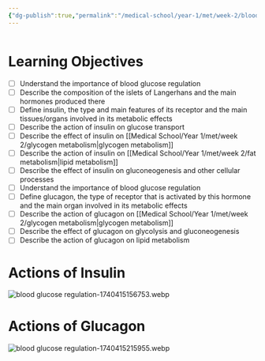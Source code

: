 ```yaml
---
{"dg-publish":true,"permalink":"/medical-school/year-1/met/week-2/blood-glucose-regulation/","tags":["met"],"updated":"2025-03-06T00:43:57.120+00:00"}
---
```


```table-of-contents
```
# Learning Objectives
- [ ] Understand the importance of blood glucose regulation
- [ ] Describe the composition of the islets of Langerhans and the main hormones produced there
- [ ] Define insulin, the type and main features of its receptor and the main tissues/organs involved in its metabolic effects
- [ ] Describe the action of insulin on glucose transport
- [ ] Describe the effect of insulin on [[Medical School/Year 1/met/week 2/glycogen metabolism\|glycogen metabolism]]
- [ ] Describe the action of insulin on [[Medical School/Year 1/met/week 2/fat metabolism\|lipid metabolism]]
- [ ] Describe the effect of insulin on gluconeogenesis and other cellular processes
- [ ] Understand the importance of blood glucose regulation
- [ ] Define glucagon, the type of receptor that is activated by this hormone and the main organ involved in its metabolic effects
- [ ] Describe the action of glucagon on [[Medical School/Year 1/met/week 2/glycogen metabolism\|glycogen metabolism]]
- [ ] Describe the effect of glucagon on glycolysis and gluconeogenesis
- [ ] Describe the action of glucagon on lipid metabolism

# Actions of Insulin
![blood glucose regulation-1740415156753.webp](/img/user/Medical%20School/Year%201/met/week%202/attachments/blood%20glucose%20regulation-1740415156753.webp)

# Actions of Glucagon
![blood glucose regulation-1740415215955.webp](/img/user/Medical%20School/Year%201/met/week%202/attachments/blood%20glucose%20regulation-1740415215955.webp)